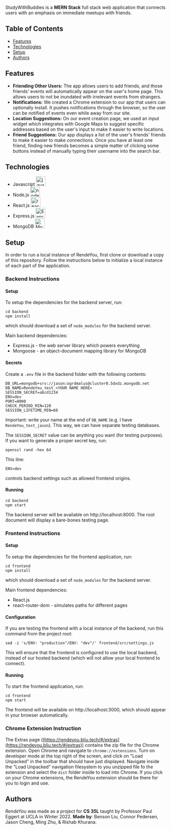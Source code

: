 StudyWithBuddies is a **MERN Stack** full stack web application that connects users with an emphasis on immediate meetups with friends.


## Table of Contents
- [Features](https://github.com/SunnyGotSkillz/study-with-buddies/#features)
- [Technologies](https://github.com/SunnyGotSkillz/study-with-buddies/#technologies)
- [Setup](https://github.com/SunnyGotSkillz/study-with-buddies/#setup)
- [Authors](https://github.com/SunnyGotSkillz/study-with-buddies/#authors)

## Features

- **Friending Other Users:** The app allows users to add friends, and those friends' events will automatically appear on the user's home page. This allows users to not be inundated with irrelevant events from strangers.
- **Notifications:** We created a Chrome extension to our app that users can optionally install. It pushes notifications through the browser, so the user can be notified of events even while away from our site.
- **Location Suggestions:** On our event creation page, we used an input widget which integrates with Google Maps to suggest specific addresses based on the user's input to make it easier to write locations.
- **Friend Suggestions:** Our app displays a list of the user's friends' friends to make it easier to make connections. Once you have at least one friend, finding new friends becomes a simple matter of clicking some buttons instead of manually typing their username into the search bar.

## Technologies
 - Javascript <img src="https://seeklogo.com/images/J/javascript-logo-8892AEFCAC-seeklogo.com.png" alt="javascript" width="30px">
 - Node.js <img src="https://seeklogo.com/images/N/nodejs-logo-FBE122E377-seeklogo.com.png" alt="node.js" width="30px">
 - React.js <img src="https://cdn4.iconfinder.com/data/icons/logos-3/600/React.js_logo-512.png" alt="react.js" width="30px">
 - Express.js <img src="https://www.sohamkamani.com/static/65137ed3c844d05124dcfdab28263c21/38cea/express-routing-logo.png" alt="Express.js" height="30px">
 - MongoDB <img src="https://upload.wikimedia.org/wikipedia/commons/thumb/e/eb/MongoDB_Logo.png/1598px-MongoDB_Logo.png?20180423174357" alt="MongoDB" height="30px">

## Setup
In order to run a local instance of RendeYou, first clone or download a copy of this repository. Follow the instructions below to initialize a local instance of each part of the application.

### Backend Instructions
#### Setup
To setup the dependencies for the backend server, run:
```
cd backend
npm install
```
which should download a set of `node_modules` for the backend server.

Main backend dependencies:
- Express.js - the web server library which powers everything
- Mongoose - an object-document mapping library for MongoDB

#### Secrets
Create a `.env` file in the backend folder with the following contents:
```
DB_URL=mongodb+srv://jason:ogrdmalus@cluster0.5dxdz.mongodb.net
DB_NAME=RendeYou_test_<YOUR NAME HERE>
SESSION_SECRET=abcd1234
ENV=dev
PORT=8000
CHECK_PERIOD_MIN=120
SESSION_LIFETIME_MIN=60
```

Important: write your name at the end of `DB_NAME` (e.g. I have `RendeYou_test_jason`). This way, we can have separate testing databases.

The `SESSION_SECRET` value can be anything you want (for testing purposes). If you want to generate a proper secret key, run:
```
openssl rand -hex 64
```

This line:
```
ENV=dev
```
controls backend settings such as allowed frontend origins.

#### Running
```
cd backend
npm start
```
The backend server will be available on http://localhost:8000. The root document will display a bare-bones testing page.

### Frontend Instructions
#### Setup
To setup the dependencies for the frontend application, run:
```
cd frontend
npm install
```
which should download a set of `node_modules` for the backend server.

Main frontend dependencies:
- React.js
- react-router-dom - simulates paths for different pages

#### Configuration
If you are testing the frontend with a local instance of the backend, run this command from the project root:
```
sed -i 's/ENV: "production"/ENV: "dev"/' frontend/src/settings.js
```
This will ensure that the frontend is configured to use the local backend, instead of our hosted backend (which will not allow your local frontend to connect).

#### Running
To start the frontend application, run:
```
cd frontend
npm start
```
The frontend will be available on http://localhost:3000, which should appear in your browser automatically.

### Chrome Extension Instruction
The Extras page ([https://rendeyou.bliu.tech/#/extras](https://rendeyou.bliu.tech/#/extras)) contains the zip file for the Chrome extension. Open Chrome and navigate to `chrome://extensions`. Turn on developer mode at the top right of the screen, and click on "Load Unpacked" in the toolbar that should have just displayed. Navigate inside the "Load Unpacked" navigation filesystem to you unzipped file fo the extension and select the ```dist``` folder inside to load into Chrome. If you click on your Chrome extensions, the RendeYou extension should be there for you to login and use.

## Authors
_RendeYou_ was made as a project for **CS 35L** taught by Professor Paul Eggert at UCLA in Winter 2022. **Made by**: Benson Liu, Connor Pedersen, Jason Cheng, Ming Zhu, & Rishab Khurana.